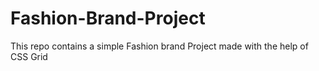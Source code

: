 # Fashion-Brand-Project
This repo contains a simple Fashion brand Project made with the help of CSS Grid
